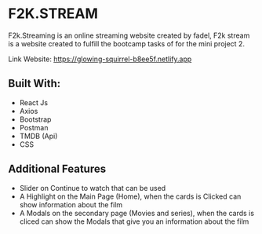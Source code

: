 
# F2K.STREAM 


F2k.Streaming is an online streaming website created by fadel,  F2k stream is a website created to fulfill the bootcamp tasks of  for the mini project 2.

Link Website: https://glowing-squirrel-b8ee5f.netlify.app



## Built With:
+ React Js
+ Axios
+ Bootstrap
+ Postman
+ TMDB (Api)
+ CSS

## Additional Features
+ Slider on Continue to watch that can be used
+ A Highlight on the Main Page (Home), when the cards is Clicked can show information about the film
+ A Modals on the secondary page (Movies and series), when the cards is cliced can show the Modals that give you an information about the film